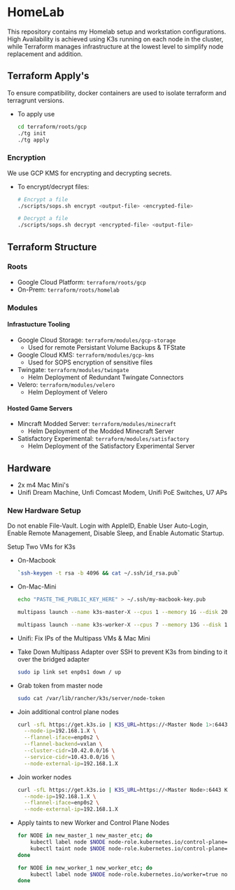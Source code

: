 # HomeLab
This repository contains my Homelab setup and workstation configurations. High Availability is achieved using K3s running on each node in the cluster, while Terraform manages infrastructure at the lowest level to simplify node replacement and addition. 

## Terraform Apply's
To ensure compatibility, docker containers are used to isolate terraform and terragrunt versions.

* To apply use
   ```bash
   cd terraform/roots/gcp
   ./tg init
   ./tg apply
   ```

### Encryption
We use GCP KMS for encrypting and decrypting secrets. 

* To encrypt/decrypt files:
    ```bash
    # Encrypt a file
    ./scripts/sops.sh encrypt <output-file> <encrypted-file>

    # Decrypt a file
    ./scripts/sops.sh decrypt <encrypted-file> <output-file>
    ```

## Terraform Structure
### Roots
* Google Cloud Platform: `terraform/roots/gcp` 
* On-Prem: `terraform/roots/homelab`

### Modules
#### Infrastucture Tooling
* Google Cloud Storage: `terraform/modules/gcp-storage`
    * Used for remote Persistant Volume Backups & TFState
* Google Cloud KMS: `terraform/modules/gcp-kms`
    * Used for SOPS encryption of sensitive files
* Twingate: `terraform/modules/twingate`
    * Helm Deployment of Redundant Twingate Connectors
* Velero: `terraform/modules/velero`
    * Helm Deployment of Velero
#### Hosted Game Servers
* Mincraft Modded Server: `terraform/modules/minecraft`
    * Helm Deployment of the Modded Minecraft Server
* Satisfactory Experimental: `terraform/modules/satisfactory`
    * Helm Deployment of the Satisfactory Experimental Server

## Hardware
* 2x m4 Mac Mini's
* Unifi Dream Machine, Unfi Comcast Modem, Unifi PoE Switches, U7 APs

### New Hardware Setup
Do not enable File-Vault. Login with AppleID, Enable User Auto-Login, Enable Remote Management, Disable Sleep, and Enable Automatic Startup.

Setup Two VMs for K3s
* On-Macbook 
    ```bash
    `ssh-keygen -t rsa -b 4096 && cat ~/.ssh/id_rsa.pub`
    ```
* On-Mac-Mini 
    ```bash
    echo "PASTE_THE_PUBLIC_KEY_HERE" > ~/.ssh/my-macbook-key.pub

    multipass launch --name k3s-master-X --cpus 1 --memory 1G --disk 20G  --network en0 --cloud-init <(echo "users: [{name: ubuntu, ssh_authorized_keys: [\"$(cat ~/.ssh/my-macbook-key.pub)\"]}]")
    
    multipass launch --name k3s-worker-X --cpus 7 --memory 13G --disk 150G --network en0 --cloud-init <(echo "users: [{name: ubuntu, ssh_authorized_keys: [\"$(cat ~/.ssh/my-macbook-key.pub)\"]}]")
    ```
* Unifi: Fix IPs of the Multipass VMs & Mac Mini

* Take Down Multipass Adapter over SSH to prevent K3s from binding to it over the bridged adapter
    ```bash
    sudo ip link set enp0s1 down / up
    ```
* Grab token from master node
    ```bash
    sudo cat /var/lib/rancher/k3s/server/node-token
    ```

* Join additional control plane nodes
    ```bash
    curl -sfL https://get.k3s.io | K3S_URL=https://<Master Node 1>:6443 K3S_TOKEN=<node-token> sh -s - server \
      --node-ip=192.168.1.X \
      --flannel-iface=enp0s2 \
      --flannel-backend=vxlan \
      --cluster-cidr=10.42.0.0/16 \
      --service-cidr=10.43.0.0/16 \
      --node-external-ip=192.168.1.X
    ```

* Join worker nodes
    ```bash
    curl -sfL https://get.k3s.io | K3S_URL=https://<Master Node>:6443 K3S_TOKEN=<node-token> sh -s - agent \
      --node-ip=192.168.1.X \
      --flannel-iface=enp0s2 \
      --node-external-ip=192.168.1.X
    ```
    
* Apply taints to new Worker and Control Plane Nodes
    ```bash
    for NODE in new_master_1 new_master_etc; do
        kubectl label node $NODE node-role.kubernetes.io/control-plane=true node-type=control-plane --overwrite
        kubectl taint node $NODE node-role.kubernetes.io/control-plane=true:NoSchedule --overwrite || true
    done

    for NODE in new_worker_1 new_worker_etc; do
        kubectl label node $NODE node-role.kubernetes.io/worker=true node-type=worker --overwrite
    done
    ```